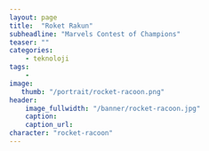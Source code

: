 ```yaml
---
layout: page
title:  "Roket Rakun"
subheadline: "Marvels Contest of Champions"
teaser: ""
categories:
    - teknoloji
tags:
    -
image:
   thumb: "/portrait/rocket-racoon.png"
header:
    image_fullwidth: "/banner/rocket-racoon.jpg"
    caption: 
    caption_url:    
character: "rocket-racoon"
---
```

